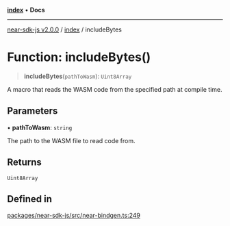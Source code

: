 [**index**](../README.md) • **Docs**

***

[near-sdk-js v2.0.0](../../packages.md) / [index](../README.md) / includeBytes

# Function: includeBytes()

> **includeBytes**(`pathToWasm`): `Uint8Array`

A macro that reads the WASM code from the specified path at compile time.

## Parameters

• **pathToWasm**: `string`

The path to the WASM file to read code from.

## Returns

`Uint8Array`

## Defined in

[packages/near-sdk-js/src/near-bindgen.ts:249](https://github.com/dim-daskalov/near-sdk-js/blob/99346bf73c49986360ba2bcf1c66f01b2abff5b4/packages/near-sdk-js/src/near-bindgen.ts#L249)
